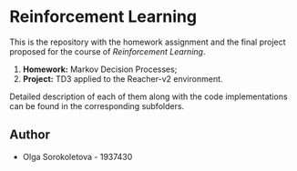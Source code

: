 # Reinforcement Learning

This is the repository with the homework assignment and the final project proposed for the course of *Reinforcement Learning*. 

1. **Homework:** Markov Decision Processes;
2. **Project:** TD3 applied to the Reacher-v2 environment.

Detailed description of each of them along with the code implementations can be found in the corresponding subfolders.

## Author
- Olga Sorokoletova - 1937430
